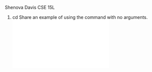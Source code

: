 Shenova Davis 
CSE 15L

1. cd 
Share an example of using the command with no arguments.
![Image](cdnoargument.pdf) 
